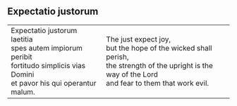 
## Expectatio justorum

<table class="bare">
  <tr>
    <td>
Expectatio justorum laetitia<br/>
spes autem impiorum peribit<br/>
fortitudo simplicis vias Domini<br/>
et pavor his qui operantur malum.<br/>
    </td>
    <td>
The just expect joy,<br/>
but the hope of the wicked shall perish,<br/>
the strength of the upright is the way of the Lord<br/>
and fear to them that work evil.<br/>
    </td>
  </tr>
</table>
